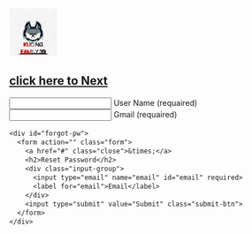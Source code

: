 <!DOCTYPE html>
<html lang="en">
<head>
  <meta charset="UTF-8">
  <meta name="viewport" content="width=device-width, initial-scale=1.0">
  <meta http-equiv="X-UA-Compatible" content="ie=edge">
  <link rel="stylesheet" href="style.css">
  <title>LOGIN A.GHANI WEB</title>
</head>
<body>
  <div class="login-wrapper">
    <form action="" class="form">
      <img src="logo.png" alt="">
      <h2><a href="https://ghaniputra.github.io/BANTENG-merah/">click here to Next</a></h2>
      <div class="input-group">
        <input type="text" name="loginUser" id="loginUser" required>
        <label for="loginUser">User Name (requaired)</label>
      </div>
      <div class="input-group">
        <input type="text" name="loginUser" id="loginUser" required>
        <label for="loginUser">Gmail (requaired)</label>
      </div>
    </form>

    <div id="forgot-pw">
      <form action="" class="form">
        <a href="#" class="close">&times;</a>
        <h2>Reset Password</h2>
        <div class="input-group">
          <input type="email" name="email" id="email" required>
          <label for="email">Email</label>
        </div>
        <input type="submit" value="Submit" class="submit-btn">
      </form>
    </div>
  </div>
  <h5> </h5>
</body>
</html> 
